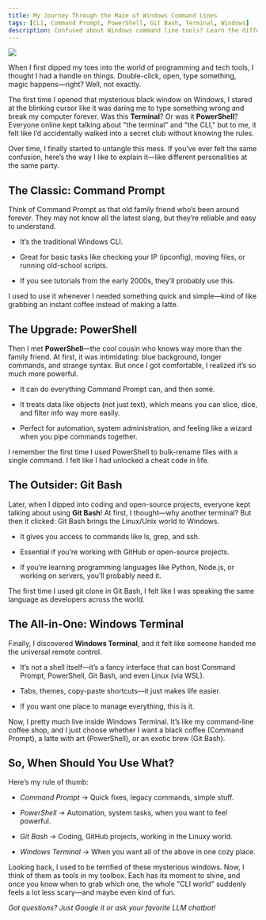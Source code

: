 ```yaml
---
title: My Journey Through the Maze of Windows Command Lines
tags: [CLI, Command Prompt, PowerShell, Git Bash, Terminal, Windows]
description: Confused about Windows command line tools? Learn the differences between Command Prompt, PowerShell, Git Bash, and Windows Terminal in this friendly guide—with tips on when to use each.
---
```


![]("/assets/images/blogs/2025-08-16-cli.png")

When I first dipped my toes into the world of programming and tech tools, I thought I had a handle on things. Double-click, open, type something, magic happens—right? Well, not exactly.

The first time I opened that mysterious black window on Windows, I stared at the blinking cursor like it was daring me to type something wrong and break my computer forever. Was this **Terminal**? Or was it **PowerShell**? Everyone online kept talking about "the terminal" and "the CLI," but to me, it felt like I’d accidentally walked into a secret club without knowing the rules.

Over time, I finally started to untangle this mess. If you’ve ever felt the same confusion, here’s the way I like to explain it—like different personalities at the same party.

## The Classic: Command Prompt

Think of Command Prompt as that old family friend who’s been around forever. They may not know all the latest slang, but they’re reliable and easy to understand.

- It’s the traditional Windows CLI.

- Great for basic tasks like checking your IP (ipconfig), moving files, or running old-school scripts.

- If you see tutorials from the early 2000s, they’ll probably use this.

I used to use it whenever I needed something quick and simple—kind of like grabbing an instant coffee instead of making a latte.

## The Upgrade: PowerShell

Then I met **PowerShell**—the cool cousin who knows way more than the family friend. At first, it was intimidating: blue background, longer commands, and strange syntax. But once I got comfortable, I realized it’s so much more powerful.

- It can do everything Command Prompt can, and then some.

- It treats data like objects (not just text), which means you can slice, dice, and filter info way more easily.

- Perfect for automation, system administration, and feeling like a wizard when you pipe commands together.

I remember the first time I used PowerShell to bulk-rename files with a single command. I felt like I had unlocked a cheat code in life.

## The Outsider: Git Bash

Later, when I dipped into coding and open-source projects, everyone kept talking about using **Git Bash**! At first, I thought—why another terminal? But then it clicked: Git Bash brings the Linux/Unix world to Windows.

- It gives you access to commands like ls, grep, and ssh.

- Essential if you’re working with GitHub or open-source projects.

- If you’re learning programming languages like Python, Node.js, or working on servers, you’ll probably need it.

The first time I used git clone in Git Bash, I felt like I was speaking the same language as developers across the world.

## The All-in-One: Windows Terminal

Finally, I discovered **Windows Terminal**, and it felt like someone handed me the universal remote control.

- It’s not a shell itself—it’s a fancy interface that can host Command Prompt, PowerShell, Git Bash, and even Linux (via WSL).

- Tabs, themes, copy-paste shortcuts—it just makes life easier.

- If you want one place to manage everything, this is it.

Now, I pretty much live inside Windows Terminal. It’s like my command-line coffee shop, and I just choose whether I want a black coffee (Command Prompt), a latte with art (PowerShell), or an exotic brew (Git Bash).

## So, When Should You Use What?

Here’s my rule of thumb:

- *Command Prompt* → Quick fixes, legacy commands, simple stuff.

- *PowerShell* → Automation, system tasks, when you want to feel powerful.

- *Git Bash* → Coding, GitHub projects, working in the Linuxy world.

- *Windows Terminal* → When you want all of the above in one cozy place.

Looking back, I used to be terrified of these mysterious windows. Now, I think of them as tools in my toolbox. Each has its moment to shine, and once you know when to grab which one, the whole "CLI world" suddenly feels a lot less scary—and maybe even kind of fun.

*Got questions? Just Google it or ask your favorite LLM chatbot!*